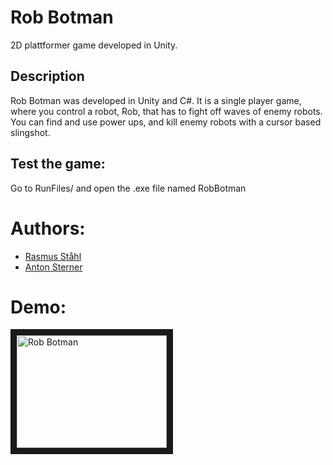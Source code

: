 # Rob Botman
2D plattformer game developed in Unity.
## Description
Rob Botman was developed in Unity and C#. It is a single player game, where you control a robot, Rob, that has to fight off waves of enemy robots. You can find and use power ups, and kill enemy robots with a cursor based slingshot.

## Test the game:
Go to RunFiles/ and open the .exe file named RobBotman

# Authors:
- [Rasmus Ståhl](https://github.com/Mt-Rasmus)
- [Anton Sterner](https://github.com/antonsterner)

# Demo:
<a href="https://drive.google.com/open?id=1iVpjxfnVdzYdjYHeaVVH_UboEOzqq2uc
" target="_blank"><img src="http://img.https://drive.google.com/open?id=1iVpjxfnVdzYdjYHeaVVH_UboEOzqq2uc/0.jpg" 
alt="Rob Botman" width="240" height="180" border="10" /></a>
